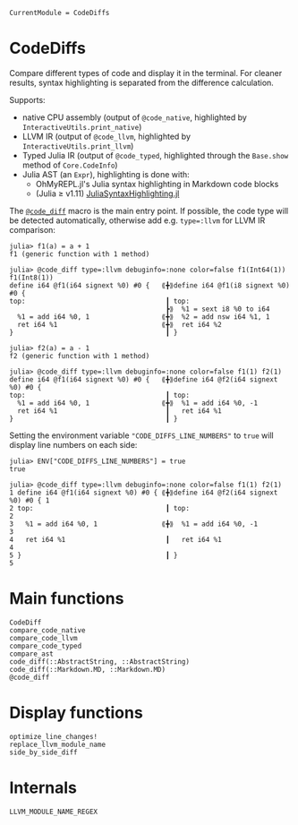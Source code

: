 ```@meta
CurrentModule = CodeDiffs
```

# CodeDiffs

Compare different types of code and display it in the terminal.
For cleaner results, syntax highlighting is separated from the difference calculation.

Supports:
 - native CPU assembly (output of `@code_native`, highlighted by `InteractiveUtils.print_native`)
 - LLVM IR (output of `@code_llvm`, highlighted by `InteractiveUtils.print_llvm`)
 - Typed Julia IR (output of `@code_typed`, highlighted through the `Base.show` method of `Core.CodeInfo`)
 - Julia AST (an `Expr`), highlighting is done with:
   - OhMyREPL.jl's Julia syntax highlighting in Markdown code blocks
   - (Julia ≥ v1.11) [JuliaSyntaxHighlighting.jl](https://github.com/JuliaLang/JuliaSyntaxHighlighting.jl)

The [`@code_diff`](@ref) macro is the main entry point. If possible, the code type will be
detected automatically, otherwise add e.g. `type=:llvm` for LLVM IR comparison:

```jldoctest f1_vs_f2; setup=:(using CodeDiffs)
julia> f1(a) = a + 1
f1 (generic function with 1 method)

julia> @code_diff type=:llvm debuginfo=:none color=false f1(Int64(1)) f1(Int8(1))
define i64 @f1(i64 signext %0) #0 {   ⟪╋⟫define i64 @f1(i8 signext %0) #0 {
top:                                   ┃ top:
                                       ┣⟫  %1 = sext i8 %0 to i64
  %1 = add i64 %0, 1                  ⟪╋⟫  %2 = add nsw i64 %1, 1
  ret i64 %1                          ⟪╋⟫  ret i64 %2
}                                      ┃ }

julia> f2(a) = a - 1
f2 (generic function with 1 method)

julia> @code_diff type=:llvm debuginfo=:none color=false f1(1) f2(1)
define i64 @f1(i64 signext %0) #0 {   ⟪╋⟫define i64 @f2(i64 signext %0) #0 {
top:                                   ┃ top:
  %1 = add i64 %0, 1                  ⟪╋⟫  %1 = add i64 %0, -1
  ret i64 %1                           ┃   ret i64 %1
}                                      ┃ }
```

Setting the environment variable `"CODE_DIFFS_LINE_NUMBERS"` to `true` will display line
numbers on each side:

```jldoctest f1_vs_f2
julia> ENV["CODE_DIFFS_LINE_NUMBERS"] = true
true

julia> @code_diff type=:llvm debuginfo=:none color=false f1(1) f2(1)
1 define i64 @f1(i64 signext %0) #0 { ⟪╋⟫define i64 @f2(i64 signext %0) #0 { 1
2 top:                                 ┃ top:                                2
3   %1 = add i64 %0, 1                ⟪╋⟫  %1 = add i64 %0, -1               3
4   ret i64 %1                         ┃   ret i64 %1                        4
5 }                                    ┃ }                                   5
```

# Main functions

```@docs
CodeDiff
compare_code_native
compare_code_llvm
compare_code_typed
compare_ast
code_diff(::AbstractString, ::AbstractString)
code_diff(::Markdown.MD, ::Markdown.MD)
@code_diff
```

# Display functions

```@docs
optimize_line_changes!
replace_llvm_module_name
side_by_side_diff
```

# Internals

```@docs
LLVM_MODULE_NAME_REGEX
```
